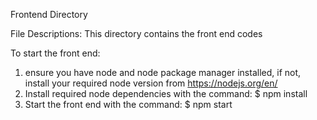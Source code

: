 Frontend Directory

File Descriptions:
This directory contains the front end codes 

To start the front end:
1. ensure you have node and node package manager installed, 
if not, install your required node version from https://nodejs.org/en/
2. Install required node dependencies with the command:
$ npm install
3. Start the front end with the command:
$ npm start